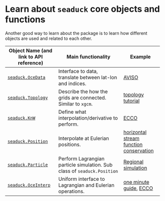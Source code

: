 # Learn about `seaduck` core objects and functions

Another good way to learn about the package is to learn how different objects are used and related to each other.

| Object Name (and link to API reference)                   | Main functionality                                           | Example                                                      |
| --------------------------------------------------------- | ------------------------------------------------------------ | ------------------------------------------------------------ |
| [`seaduck.OceData`](api_reference/apiref_OceData.rst)     | Interface to data, translate between lat-lon and indices.    | [AVISO](notebook/AVISO.ipynb)                                |
| [`seaduck.Topology`](api_reference/apiref_topology.rst)   | Describe the how the grids are connected. Similar to `xgcm`. | [topology tutorial](notebook/topology_tutorial.ipynb)        |
| [`seaduck.KnW`](api_reference/apiref_kernelNweight.rst)   | Define what interpolation/derivative to perform.             | [ECCO](notebook/global_ECCO.ipynb)                           |
| [`seaduck.Position`](api_reference/apiref_eulerian.rst)   | Interpolate at Eulerian positions.                           | [horizontal stream function conservation](idealize_test/hor_stream) |
| [`seaduck.Particle`](api_reference/apiref_lagrangian.rst) | Perform Lagrangian particle simulation. Sub class of `seaduck.Position` | [Regional simulation](sciserver_notebooks/IGP.md)            |
| [`seaduck.OceInterp`](api_reference/apiref_OceInterp.rst) | Uniform interface to Lagrangian and Eulerian operations.     | [one minute guide](one_min_guide.ipynb), [ECCO](notebook/global_ECCO.ipynb)   |
